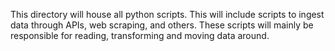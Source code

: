 This directory will house all python scripts. This will include scripts to ingest data through APIs, web scraping, and others.
These scripts will mainly be responsible for reading, transforming and moving data around.